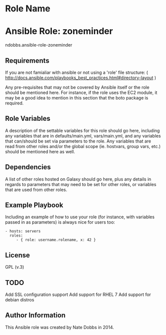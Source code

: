 Role Name
=========
# Ansible Role: zoneminder
ndobbs.ansible-role-zoneminder

Requirements
------------

If you are not famialiar with ansible or not using a 'role' file structure: ( http://docs.ansible.com/playbooks_best_practices.html#directory-layout )

Any pre-requisites that may not be covered by Ansible itself or the role should be mentioned here. For instance, if the role uses the EC2 module, it may be a good idea to mention in this section that the boto package is required.

Role Variables
--------------

A description of the settable variables for this role should go here, including any variables that are in defaults/main.yml, vars/main.yml, and any variables that can/should be set via parameters to the role. Any variables that are read from other roles and/or the global scope (ie. hostvars, group vars, etc.) should be mentioned here as well.

Dependencies
------------

A list of other roles hosted on Galaxy should go here, plus any details in regards to parameters that may need to be set for other roles, or variables that are used from other roles.

Example Playbook
----------------

Including an example of how to use your role (for instance, with variables passed in as parameters) is always nice for users too:

    - hosts: servers
      roles:
         - { role: username.rolename, x: 42 }

License
-------
GPL (v.3)


TODO
------------------
Add SSL configuration support
Add support for RHEL 7
Add support for debian distros

Author Information
------------------

This Ansible role was created by Nate Dobbs in 2014.

